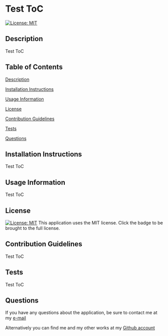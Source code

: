 # Test ToC

[![License: MIT](https://img.shields.io/badge/License-MIT-blue.svg)](https://opensource.org/licenses/MIT)

## Description
    
Test ToC
    
## Table of Contents
    
[Description](#description) 

[Installation Instructions](#installation-instructions) 

[Usage Information](#usage-information) 

[License](#license)  

[Contribution Guidelines](#contribution-guidelines) 

[Tests](#tests) 
 
[Questions](#questions)
    
## Installation Instructions

Test ToC
    
## Usage Information

Test ToC
    
## License

[![License: MIT](https://img.shields.io/badge/License-MIT-blue.svg)](https://opensource.org/licenses/MIT)
This application uses the MIT license.  Click the badge to be brought to the full license.
    
## Contribution Guidelines

Test ToC
    
## Tests

Test ToC
    
## Questions

If you have any questions about the application, be sure to contact me at my [e-mail](mailto:smonagha@conncoll.edu)

Alternatively you can find me and my other works at my [Github account](https://github.com/seanmonaghan)


